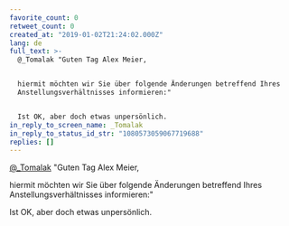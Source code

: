 ```yaml
---
favorite_count: 0
retweet_count: 0
created_at: "2019-01-02T21:24:02.000Z"
lang: de
full_text: >-
  @_Tomalak "Guten Tag Alex Meier,


  hiermit möchten wir Sie über folgende Änderungen betreffend Ihres
  Anstellungsverhältnisses informieren:"


  Ist OK, aber doch etwas unpersönlich.
in_reply_to_screen_name: _Tomalak
in_reply_to_status_id_str: "1080573059067719688"
replies: []
---
```


[@\_Tomalak](https://twitter.com/_Tomalak) "Guten Tag Alex Meier,

hiermit möchten wir Sie über folgende Änderungen betreffend Ihres
Anstellungsverhältnisses informieren:"

Ist OK, aber doch etwas unpersönlich.
